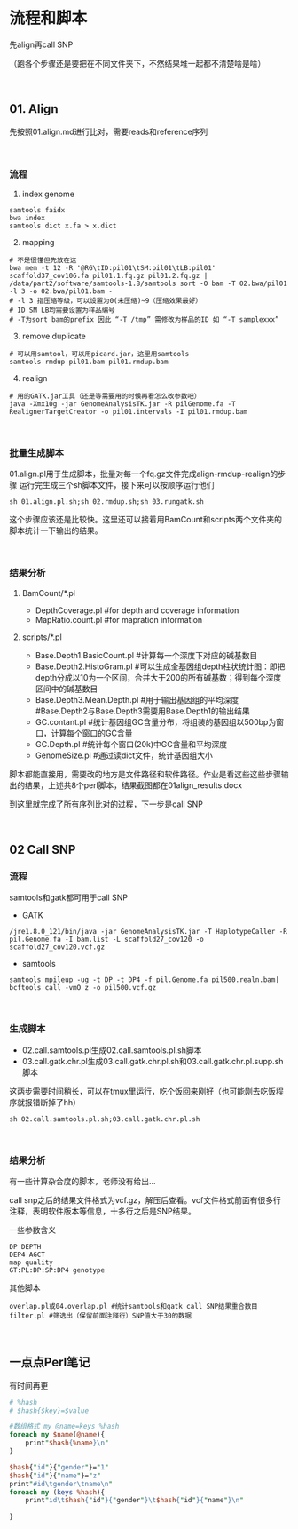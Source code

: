 # 流程和脚本

先align再call SNP

（跑各个步骤还是要把在不同文件夹下，不然结果堆一起都不清楚啥是啥）

<br>

## 01. Align
先按照01.align.md进行比对，需要reads和reference序列

<br>

### 流程

1. index genome
```shell
samtools faidx
bwa index
samtools dict x.fa > x.dict
```
2. mapping
```shell
# 不是很懂但先放在这
bwa mem -t 12 -R '@RG\tID:pil01\tSM:pil01\tLB:pil01' scaffold37_cov106.fa pil01.1.fq.gz pil01.2.fq.gz | /data/part2/software/samtools-1.8/samtools sort -O bam -T 02.bwa/pil01 -l 3 -o 02.bwa/pil01.bam -
# -l 3 指压缩等级，可以设置为0(未压缩)~9（压缩效果最好）
# ID SM LB均需要设置为样品编号
# -T为sort bam的prefix 因此 “-T /tmp” 需修改为样品的ID 如 “-T samplexxx”
```
3. remove duplicate
```shell
# 可以用samtool，可以用picard.jar，这里用samtools
samtools rmdup pil01.bam pil01.rmdup.bam
```
4. realign
```shell
# 用的GATK.jar工具（还是等需要用的时候再看怎么改参数吧）
java -Xmx10g -jar GenomeAnalysisTK.jar -R pilGenome.fa -T RealignerTargetCreator -o pil01.intervals -I pil01.rmdup.bam
```

<br>

### 批量生成脚本
01.align.pl用于生成脚本，批量对每一个fq.gz文件完成align-rmdup-realign的步骤
运行完生成三个sh脚本文件，接下来可以按顺序运行他们
```
sh 01.align.pl.sh;sh 02.rmdup.sh;sh 03.rungatk.sh
```

这个步骤应该还是比较快。这里还可以接着用BamCount和scripts两个文件夹的脚本统计一下输出的结果。

<br>

### 结果分析

1. BamCount/*.pl

    * DepthCoverage.pl #for depth and coverage information  
    * MapRatio.count.pl #for mapration information  


2. scripts/*.pl

    * Base.Depth1.BasicCount.pl #计算每一个深度下对应的碱基数目
    * Base.Depth2.HistoGram.pl #可以生成全基因组depth柱状统计图：即把depth分成以10为一个区间，合并大于200的所有碱基数；得到每个深度区间中的碱基数目
    * Base.Depth3.Mean.Depth.pl #用于输出基因组的平均深度 #Base.Depth2与Base.Depth3需要用Base.Depth1的输出结果
    * GC.contant.pl #统计基因组GC含量分布，将组装的基因组以500bp为窗口，计算每个窗口的GC含量
    * GC.Depth.pl #统计每个窗口(20k)中GC含量和平均深度
    * GenomeSize.pl #通过读dict文件，统计基因组大小


脚本都能直接用，需要改的地方是文件路径和软件路径。作业是看这些这些步骤输出的结果，上述共8个perl脚本，结果截图都在01align_results.docx

到这里就完成了所有序列比对的过程，下一步是call SNP

<br>

## 02 Call SNP 
<!--静下心来认真读readme才是迅速掌握流程的办法-->

### 流程
samtools和gatk都可用于call SNP

* GATK
```
/jre1.8.0_121/bin/java -jar GenomeAnalysisTK.jar -T HaplotypeCaller -R pil.Genome.fa -I bam.list -L scaffold27_cov120 -o scaffold27_cov120.vcf.gz
```

* samtools 
```
samtools mpileup -ug -t DP -t DP4 -f pil.Genome.fa pil500.realn.bam| bcftools call -vmO z -o pil500.vcf.gz
```

<br>

### 生成脚本 

* 02.call.samtools.pl生成02.call.samtools.pl.sh脚本
* 03.call.gatk.chr.pl生成03.call.gatk.chr.pl.sh和03.call.gatk.chr.pl.supp.sh脚本

这两步需要时间稍长，可以在tmux里运行，吃个饭回来刚好（也可能刚去吃饭程序就报错断掉了hh）
```shell
sh 02.call.samtools.pl.sh;03.call.gatk.chr.pl.sh
```

<br>

### 结果分析
有一些计算杂合度的脚本，老师没有给出...

<!--补充vcf格式的笔记-->
call snp之后的结果文件格式为vcf.gz，解压后查看。vcf文件格式前面有很多行注释，表明软件版本等信息，十多行之后是SNP结果。

一些参数含义
```
DP DEPTH
DEP4 AGCT
map quality
GT:PL:DP:SP:DP4 genotype
```


其他脚本
```shell
overlap.pl或04.overlap.pl #统计samtools和gatk call SNP结果重合数目
filter.pl #筛选出（保留前面注释行）SNP值大于30的数据
```

<br>

## 一点点Perl笔记
有时间再更
```perl
# %hash
# $hash{$key}=$value

#数组格式 my @name=keys %hash
foreach my $name(@name){
    print"$hash{%name}\n"
}

$hash{"id"}{"gender"}="1"
$hash{"id"}{"name"}="z"
print"#id\tgender\tname\n"
foreach my (keys %hash){
    print"id\t$hash{"id"}{"gender"}\t$hash{"id"}{"name"}\n"
    
}
```














